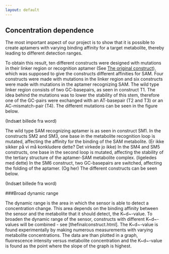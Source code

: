 ```yaml
---
layout: default
---
```

## Concentration dependence

The most important aspect of our project is to show that it is possible to create aptamers with varying binding affinity for a target metabolite, thereby leading to different detection ranges. 
To obtain this result, ten different constructs were designed with mutations in their linker region or recognition aptamer (See [The original construct](theoriginalconstruct.html)), which was supposed to give the constructs different affinities for SAM.Four constructs were made with mutations in the linker region and six constructs were made with mutations in the aptamer recognizing SAM.The wild type linker region consists of two GC-basepairs, as seen in construct T1. The idea behind the mutations was to lower the stability of this stem, therefore one of the GC-pairs were exchanged with an AT-basepair (T2 and T3) or an AC-mismatch-pair (T4). The different mutations can be seen in the figure below. 

(Indsæt billede fra word) The wild type SAM recognizing aptamer is as seen in construct SM1. In the constructs SM2 and SM3, one base in the metabolite recognition loop is mutated, affecting the affinity for the binding of the SAM metabolite. (Er ikke sikker på vi må konkludere dette? Det virkede jo ikke)In the SM4 and SM5 constructs, one base in the second loop is mutated, affecting the stability of the tertiary structure of the aptamer-SAM metabolite complex. (ligeledes med dette)In the SM6 construct, two GC-basepairs are switched, affecting the folding of the aptamer. (Og her)The different constructs can be seen below.

(Indsæt billede fra word)

###Broad dynamic range

The dynamic range is the area in which the sensor is able to detect a concentration change. This area depends on the binding affinity between the sensor and the metabolite that it should detect, the K~d~-value. To broaden the dynamic range of the sensor, constructs with different K~d~-values will be combined - see [thefinalconstruct.html].The K~d~-value is found experimentally by making numerous measurements with varying metabolite concentrations. The data are than plotted in a graph, fluorescence intensity versus metabolite concentration and the K~d~-value is found as the point where the slope of the graph is highest.